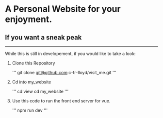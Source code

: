 # A Personal Website for your enjoyment. 

## If you want a sneak peak
--------------------------- 

While this is still in developement, if you would like to take a look: 

1. Clone this Repository 
   
   '''
   git clone git@github.com:c-tr-lloyd/visit_me.git
   '''
2. Cd into my_website 
   
   '''
   cd view
   cd my_website
   '''
3. Use this code to run the front end server for vue. 
   
   '''
   npm run dev
   '''